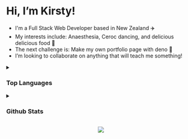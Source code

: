  # Hi, I’m Kirsty! 

- I'm a Full Stack Web Developer based in New Zealand ✈️
- My interests include: Anaesthesia, Ceroc dancing, and delicious delicious food 🧋
- The next challenge is: Make my own portfolio page with deno 🦕
- I’m looking to collaborate on anything that will teach me something!

<details>
<summary> <h3>Top Languages</h3> </summary>
<br>
<p align="center">
<img src="https://github-readme-stats.vercel.app/api/top-langs/?username=Kirsty-Ammundsen&layout=compact&theme=dark" width="48%" >
</p>
</details>

<details>
<summary> <h3>Github Stats</h3> </summary>
<br>
<img src="https://github-readme-streak-stats.herokuapp.com/?user=Kirsty-Ammundsen&theme=dark" width="51%" >

<img src="https://github-readme-stats.vercel.app/api?username=Kirsty-Ammundsen&show_icons=true&theme=gotham" alt="github stats" width="48%"/>
</details>


<p align="center">
  <a href="https://skillicons.dev">
    <img src="https://skillicons.dev/icons?i=js,html,css,react,tailwind" />
  </a>
</p>


<!---
Kirsty-Ammundsen/Kirsty-Ammundsen is a ✨ special ✨ repository because its `README.md` (this file) appears on your GitHub profile.
You can click the Preview link to take a look at your changes.
--->
